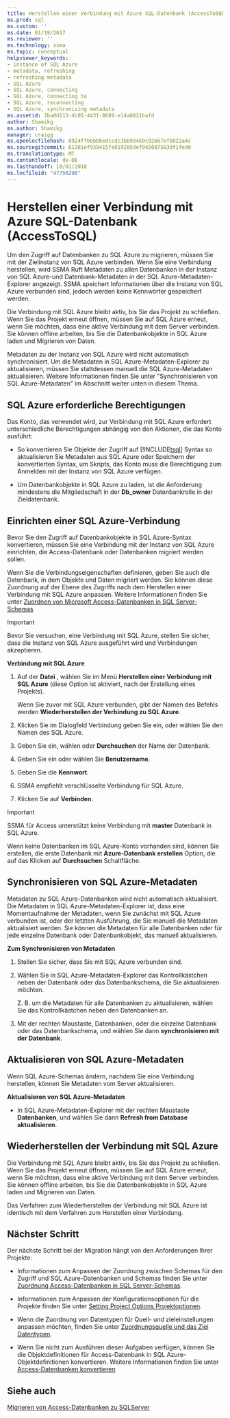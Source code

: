```yaml
---
title: Herstellen einer Verbindung mit Azure SQL-Datenbank (AccessToSQL) | Microsoft-Dokumentation
ms.prod: sql
ms.custom: ''
ms.date: 01/19/2017
ms.reviewer: ''
ms.technology: ssma
ms.topic: conceptual
helpviewer_keywords:
- instance of SQL Azure
- metadata, refreshing
- refreshing metadata
- SQL Azure
- SQL Azure, connecting
- SQL Azure, connecting to
- SQL Azure, reconnecting
- SQL Azure, synchronizing metadata
ms.assetid: 1ba0d113-dc05-4431-8689-e14a8821bafd
author: Shamikg
ms.author: Shamikg
manager: craigg
ms.openlocfilehash: 8924ffbbbbbedccdc3bb99469c92667efb822a4c
ms.sourcegitcommit: 61381ef939415fe019285def9450d7583df1fed0
ms.translationtype: MT
ms.contentlocale: de-DE
ms.lasthandoff: 10/01/2018
ms.locfileid: "47750298"
---
```

# <a name="connecting-to-azure-sql-db-accesstosql"></a>Herstellen einer Verbindung mit Azure SQL-Datenbank (AccessToSQL)
Um den Zugriff auf Datenbanken zu SQL Azure zu migrieren, müssen Sie mit der Zielinstanz von SQL Azure verbinden. Wenn Sie eine Verbindung herstellen, wird SSMA Ruft Metadaten zu allen Datenbanken in der Instanz von SQL Azure-und Datenbank-Metadaten in der SQL Azure-Metadaten-Explorer angezeigt. SSMA speichert Informationen über die Instanz von SQL Azure verbunden sind, jedoch werden keine Kennwörter gespeichert werden.  
  
Die Verbindung mit SQL Azure bleibt aktiv, bis Sie das Projekt zu schließen. Wenn Sie das Projekt erneut öffnen, müssen Sie auf SQL Azure erneut, wenn Sie möchten, dass eine aktive Verbindung mit dem Server verbinden. Sie können offline arbeiten, bis Sie die Datenbankobjekte in SQL Azure laden und Migrieren von Daten.  
  
Metadaten zu der Instanz von SQL Azure wird nicht automatisch synchronisiert. Um die Metadaten in SQL Azure-Metadaten-Explorer zu aktualisieren, müssen Sie stattdessen manuell die SQL Azure-Metadaten aktualisieren. Weitere Informationen finden Sie unter "Synchronisieren von SQL Azure-Metadaten" im Abschnitt weiter unten in diesem Thema.  
  
## <a name="required-sql-azure-permissions"></a>SQL Azure erforderliche Berechtigungen  
Das Konto, das verwendet wird, zur Verbindung mit SQL Azure erfordert unterschiedliche Berechtigungen abhängig von den Aktionen, die das Konto ausführt:  
  
-   So konvertieren Sie Objekte der Zugriff auf [!INCLUDE[tsql](../../includes/tsql-md.md)] Syntax so aktualisieren Sie Metadaten aus SQL Azure oder Speichern der konvertierten Syntax, um Skripts, das Konto muss die Berechtigung zum Anmelden mit der Instanz von SQL Azure verfügen.  
  
-   Um Datenbankobjekte in SQL Azure zu laden, ist die Anforderung mindestens die Mitgliedschaft in der **Db_owner** Datenbankrolle in der Zieldatenbank.  
  
## <a name="establishing-a-sql-azure-connection"></a>Einrichten einer SQL Azure-Verbindung  
Bevor Sie den Zugriff auf Datenbankobjekte in SQL Azure-Syntax konvertieren, müssen Sie eine Verbindung mit der Instanz von SQL Azure einrichten, die Access-Datenbank oder Datenbanken migriert werden sollen.  
  
Wenn Sie die Verbindungseigenschaften definieren, geben Sie auch die Datenbank, in dem Objekte und Daten migriert werden. Sie können diese Zuordnung auf der Ebene des Zugriffs nach dem Herstellen einer Verbindung mit SQL Azure anpassen. Weitere Informationen finden Sie unter [Zuordnen von Microsoft Access-Datenbanken in SQL Server-Schemas](mapping-source-and-target-databases-accesstosql.md)  
  
> [!IMPORTANT]  
> Bevor Sie versuchen, eine Verbindung mit SQL Azure, stellen Sie sicher, dass die Instanz von SQL Azure ausgeführt wird und Verbindungen akzeptieren.  
  
**Verbindung mit SQL Azure**  
  
1.  Auf der **Datei** , wählen Sie im Menü **Herstellen einer Verbindung mit SQL Azure** (diese Option ist aktiviert, nach der Erstellung eines Projekts).  
  
    Wenn Sie zuvor mit SQL Azure verbunden, gibt der Namen des Befehls werden **Wiederherstellen der Verbindung zu SQL Azure**.  
  
2.  Klicken Sie im Dialogfeld Verbindung geben Sie ein, oder wählen Sie den Namen des SQL Azure.  
  
3.  Geben Sie ein, wählen oder **Durchsuchen** der Name der Datenbank.  
  
4.  Geben Sie ein oder wählen Sie **Benutzername**.  
  
5.  Geben Sie die **Kennwort**.  
  
6.  SSMA empfiehlt verschlüsselte Verbindung für SQL Azure.  
  
7.  Klicken Sie auf **Verbinden**.  
  
> [!IMPORTANT]  
> SSMA für Access unterstützt keine Verbindung mit **master** Datenbank in SQL Azure.  
  
Wenn keine Datenbanken im SQL Azure-Konto vorhanden sind, können Sie erstellen, die erste Datenbank mit **Azure-Datenbank erstellen** Option, die auf das Klicken auf **Durchsuchen** Schaltfläche.  
  
## <a name="synchronizing-sql-azure-metadata"></a>Synchronisieren von SQL Azure-Metadaten  
Metadaten zu SQL Azure-Datenbanken wird nicht automatisch aktualisiert. Die Metadaten in SQL Azure-Metadaten-Explorer ist, dass eine Momentaufnahme der Metadaten, wenn Sie zunächst mit SQL Azure verbunden ist, oder der letzten Ausführung, die Sie manuell die Metadaten aktualisiert werden. Sie können die Metadaten für alle Datenbanken oder für jede einzelne Datenbank oder Datenbankobjekt, das manuell aktualisieren.  
  
**Zum Synchronisieren von Metadaten**  
  
1.  Stellen Sie sicher, dass Sie mit SQL Azure verbunden sind.  
  
2.  Wählen Sie in SQL Azure-Metadaten-Explorer das Kontrollkästchen neben der Datenbank oder das Datenbankschema, die Sie aktualisieren möchten.  
  
    Z. B. um die Metadaten für alle Datenbanken zu aktualisieren, wählen Sie das Kontrollkästchen neben den Datenbanken an.  
  
3.  Mit der rechten Maustaste, Datenbanken, oder die einzelne Datenbank oder das Datenbankschema, und wählen Sie dann **synchronisieren mit der Datenbank**.  
  
## <a name="refreshing-sql-azure-metadata"></a>Aktualisieren von SQL Azure-Metadaten  
Wenn SQL Azure-Schemas ändern, nachdem Sie eine Verbindung herstellen, können Sie Metadaten vom Server aktualisieren.  
  
**Aktualisieren von SQL Azure-Metadaten**  
  
-   In SQL Azure-Metadaten-Explorer mit der rechten Maustaste **Datenbanken**, und wählen Sie dann **Refresh from Database aktualisieren**.  
  
## <a name="reconnecting-to-sql-azure"></a>Wiederherstellen der Verbindung mit SQL Azure  
Die Verbindung mit SQL Azure bleibt aktiv, bis Sie das Projekt zu schließen. Wenn Sie das Projekt erneut öffnen, müssen Sie auf SQL Azure erneut, wenn Sie möchten, dass eine aktive Verbindung mit dem Server verbinden. Sie können offline arbeiten, bis Sie die Datenbankobjekte in SQL Azure laden und Migrieren von Daten.  
  
Das Verfahren zum Wiederherstellen der Verbindung mit SQL Azure ist identisch mit dem Verfahren zum Herstellen einer Verbindung.  
  
## <a name="next-step"></a>Nächster Schritt  
Der nächste Schritt bei der Migration hängt von den Anforderungen Ihrer Projekte:  
  
-   Informationen zum Anpassen der Zuordnung zwischen Schemas für den Zugriff und SQL Azure-Datenbanken und Schemas finden Sie unter [Zuordnung Access-Datenbanken in SQL Server-Schemas](mapping-source-and-target-databases-accesstosql.md).  
  
-   Informationen zum Anpassen der Konfigurationsoptionen für die Projekte finden Sie unter [Setting Project Options Projektoptionen](setting-conversion-and-migration-options-accesstosql.md).  
  
-   Wenn die Zuordnung von Datentypen für Quell- und zieleinstellungen anpassen möchten, finden Sie unter [Zuordnungsquelle und das Ziel Datentypen](mapping-source-and-target-data-types-accesstosql.md).  
  
-   Wenn Sie nicht zum Ausführen dieser Aufgaben verfügen, können Sie die Objektdefinitionen für Access-Datenbank in SQL Azure-Objektdefinitionen konvertieren. Weitere Informationen finden Sie unter [Access-Datenbanken konvertieren](converting-access-database-objects-accesstosql.md)  
  
## <a name="see-also"></a>Siehe auch  
[Migrieren von Access-Datenbanken zu SQLServer](migrating-access-databases-to-sql-server-azure-sql-db-accesstosql.md)  
  
